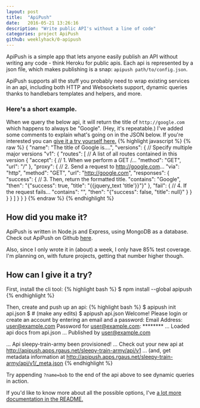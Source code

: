 ```yaml
---
layout: post
title:  "ApiPush"
date:   2016-05-21 13:26:16
description: "Write public API's without a line of code"
categories: project ApiPush
github: weeklyhack/0-apipush
---
```

ApiPush is a simple app that lets anyone easily publish an API without writing any
code - think Heroku for public apis. Each api is represented by a json file,
which makes publishing is a snap: `apipush path/to/config.json`.

ApiPush supports all the stuff you probably need to wrap existing services in an
api, including both HTTP and Websockets support, dynamic queries thanks to
handlebars templates and helpers, and more.

<script type="text/javascript" src="https://asciinema.org/a/9g2gseg3in3wbua2v4th4aw4j.js" id="asciicast-9g2gseg3in3wbua2v4th4aw4j" async></script>

### Here's a short example.
When we query the below api, it will return the title of
`http://google.com` which happens to always be "Google". (Hey, it's repeatable.)
I've added some comments to explain what's going on in the JSON below.
If you're interested you can
<a href="http://apipush.apps.rgaus.net/google_title/api/v1" target="_blank">give it a try yourself here.</a>
{% highlight javascript %}
{% raw %}
{
  "name": "The title of Google is....",
  "versions": { // Specify multiple major versions
    "v1": {
      "routes": [ // A list of all routes contained in this version
        {
          "accept": { // 1. When we perform a GET /...
            "method": "GET",
            "url": "/"
          },
          "proxy": { // 2. Send a request to http://google.com...
            "via": "http",
            "method": "GET",
            "url": "http://google.com",
            "responses": {
              "success": { // 3. Then, return the formatted title.
                "contains": "Google",
                "then": "{\"success\": true, \"title\": \"{{jquery_text 'title'}}\"}"
              },
              "fail": { // 4. If the request fails...
                "contains": "",
                "then": "{\"success\": false, \"title\": null}"
              }
            }
          }
        }
      ]
    }
  }
}
{% endraw %}
{% endhighlight %}

## How did you make it?
ApiPush is written in Node.js and Express, using MongoDB as a database. Check
out ApiPush on Github [here](https://github.com/weeklyhack/0-apipush).

Also, since I only wrote it in (about) a week, I only have 85% test coverage.
I'm planning on, with future projects, getting that number higher though.

## How can I give it a try?
First, install the cli tool:
{% highlight bash %}
$ npm install --global apipush
{% endhighlight %}

Then, create and push up an api:
{% highlight bash %}
$ apipush init api.json
$ # (make any edits)
$ apipush api.json
Welcome!
Please login or create an account by entering an email and a password:
Email Address: user@example.com
Password for user@example.com: ********
... Loaded api docs from api.json
... Published by user@example.com

... Api sleepy-train-army been provisioned!
... Check out your new api at http://apipush.apps.rgaus.net/sleepy-train-army/api/v1
... (and, get metadata information at http://apipush.apps.rgaus.net/sleepy-train-army/api/v1/_meta.json
{% endhighlight %}

Try appending `?name=bob` to the end of the api above to see dynamic queries in action.

If you'd like to know more about all the possible options, I've [a lot more documentation in
the README.](https://github.com/weeklyhack/0-apipush)
